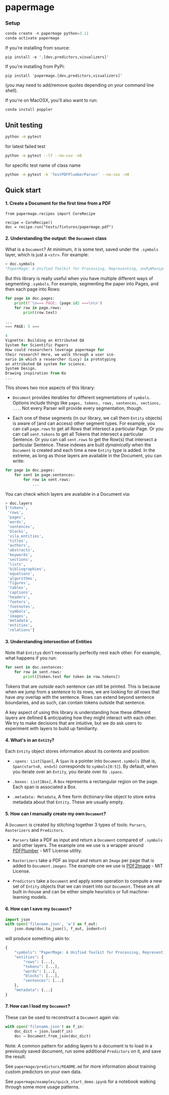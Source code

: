 # papermage

### Setup

```python
conda create -n papermage python=3.11
conda activate papermage
```

If you're installing from source:
```
pip install -e '.[dev,predictors,visualizers]'
```

If you're installing from PyPi:
```
pip install 'papermage.[dev,predictors,visualizers]'
```

(you may need to add/remove quotes depending on your command line shell).


If you're on MacOSX, you'll also want to run:
```
conda install poppler
```


## Unit testing
```bash
python -m pytest
```
for latest failed test
```bash
python -m pytest --lf --no-cov -n0
```
for specific test name of class name
```bash
python -m pytest -k 'TestPDFPlumberParser' --no-cov -n0
```

## Quick start

#### 1. Create a Document for the first time from a PDF
```
from papermage.recipes import CoreRecipe

recipe = CoreRecipe()
doc = recipe.run("tests/fixtures/papermage.pdf")
```

#### 2. Understanding the output: the `Document` class

What is a `Document`? At minimum, it is some text, saved under the `.symbols` layer, which is just a `<str>`.  For example:

```python
> doc.symbols
"PaperMage: A Unified Toolkit for Processing, Representing, and\nManipulating Visually-..."
```

But this library is really useful when you have multiple different ways of segmenting `.symbols`. For example, segmenting the paper into Pages, and then each page into Rows:

```python
for page in doc.pages:
    print(f'\n=== PAGE: {page.id} ===\n\n')
    for row in page.rows:
        print(row.text)
        
...
=== PAGE: 5 ===

4
Vignette: Building an Attributed QA
System for Scientific Papers
How could researchers leverage papermage for
their research? Here, we walk through a user sce-
nario in which a researcher (Lucy) is prototyping
an attributed QA system for science.
System Design.
Drawing inspiration from Ko
...
```

This shows two nice aspects of this library:

* `Document` provides iterables for different segmentations of `symbols`.  Options include things like `pages, tokens, rows, sentences, sections, ...`.  Not every Parser will provide every segmentation, though.

* Each one of these segments (in our library, we call them `Entity` objects) is aware of (and can access) other segment types. For example, you can call `page.rows` to get all Rows that intersect a particular Page. Or you can call `sent.tokens` to get all Tokens that intersect a particular Sentence. Or you can call `sent.rows` to get the Row(s) that intersect a particular Sentence. These indexes are built *dynamically* when the `Document` is created and each time a new `Entity` type is added. In the extreme, as long as those layers are available in the Document, you can write:

```python
for page in doc.pages:
    for sent in page.sentences:
        for row in sent.rows: 
            ...
```

You can check which layers are available in a Document via:

```python
> doc.layers
['tokens',
 'rows',
 'pages',
 'words',
 'sentences',
 'blocks',
 'vila_entities',
 'titles',
 'authors',
 'abstracts',
 'keywords',
 'sections',
 'lists',
 'bibliographies',
 'equations',
 'algorithms',
 'figures',
 'tables',
 'captions',
 'headers',
 'footers',
 'footnotes',
 'symbols',
 'images',
 'metadata',
 'entities',
 'relations']
```

#### 3. Understanding intersection of Entities

Note that `Entity`s don't necessarily perfectly nest each other. For example, what happens if you run:

```python
for sent in doc.sentences:
    for row in sent.rows:
        print([token.text for token in row.tokens])
```

Tokens that are *outside* each sentence can still be printed. This is because when we jump from a sentence to its rows, we are looking for *all* rows that have *any* overlap with the sentence. Rows can extend beyond sentence boundaries, and as such, can contain tokens outside that sentence.

A key aspect of using this library is understanding how these different layers are defined & anticipating how they might interact with each other. We try to make decisions that are intuitive, but we do ask users to experiment with layers to build up familiarity.



#### 4. What's in an `Entity`?

Each `Entity` object stores information about its contents and position:

* `.spans: List[Span]`, A `Span` is a pointer into `Document.symbols` (that is, `Span(start=0, end=5)` corresponds to `symbols[0:5]`). By default, when you iterate over an `Entity`, you iterate over its `.spans`.

* `.boxes: List[Box]`, A `Box` represents a rectangular region on the page. Each span is associated a Box.

* `.metadata: Metadata`, A free form dictionary-like object to store extra metadata about that `Entity`. These are usually empty.



#### 5. How can I manually create my own `Document`?

A `Document` is created by stitching together 3 types of tools: `Parsers`, `Rasterizers` and `Predictors`.

* `Parsers` take a PDF as input and return a `Document` compared of `.symbols` and other layers. The example one we use is a wrapper around [PDFPlumber](https://github.com/jsvine/pdfplumber) - MIT License utility.

* `Rasterizers` take a PDF as input and return an `Image` per page that is added to `Document.images`. The example one we use is [PDF2Image](https://github.com/Belval/pdf2image) - MIT License. 

* `Predictors` take a `Document` and apply some operation to compute a new set of `Entity` objects that we can insert into our `Document`. These are all built in-house and can be either simple heuristics or full machine-learning models.



#### 6. How can I save my `Document`?

```python
import json
with open('filename.json', 'w') as f_out:
    json.dump(doc.to_json(), f_out, indent=4)
```

will produce something akin to:
```python
{
    "symbols": "PaperMage: A Unified Toolkit for Processing, Representing, an...",
    "entities": {
        "rows": [...],
        "tokens": [...],
        "words": [...],
        "blocks": [...],
        "sentences": [...]
    },
    "metadata": {...}
}
```


#### 7. How can I load my `Document`?

These can be used to reconstruct a `Document` again via:

```python
with open('filename.json') as f_in:
    doc_dict = json.load(f_in)
    doc = Document.from_json(doc_dict)
```


Note: A common pattern for adding layers to a document is to load in a previously saved document, run some additional `Predictors` on it, and save the result.

See `papermage/predictors/README.md` for more information about training custom predictors on your own data.

See `papermage/examples/quick_start_demo.ipynb` for a notebook walking through some more usage patterns.